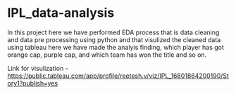 # IPL_data-analysis
In this project here we have performed EDA process that is data cleaning and data pre processing using python and that visulized the cleaned data using
tableau here we have made the analyis finding, which player has got orange cap, purple cap, and which team has won the title and so on.

Link for visulization - https://public.tableau.com/app/profile/reetesh.v/viz/IPL_16801864200190/Story1?publish=yes
